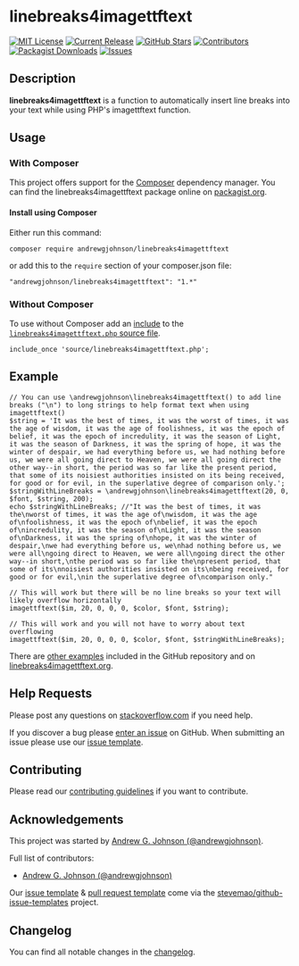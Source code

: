 # linebreaks4imagettftext

[![MIT License](https://img.shields.io/github/license/andrewgjohnson/linebreaks4imagettftext.png)](https://github.com/andrewgjohnson/linebreaks4imagettftext/blob/master/LICENSE)
[![Current Release](https://img.shields.io/github/release/andrewgjohnson/linebreaks4imagettftext.png)](https://github.com/andrewgjohnson/linebreaks4imagettftext/releases)
[![GitHub Stars](https://img.shields.io/github/stars/andrewgjohnson/linebreaks4imagettftext.png)](https://github.com/andrewgjohnson/linebreaks4imagettftext/stargazers)
[![Contributors](https://img.shields.io/github/contributors/andrewgjohnson/linebreaks4imagettftext.png)](https://github.com/andrewgjohnson/linebreaks4imagettftext/graphs/contributors)
[![Packagist Downloads](https://img.shields.io/packagist/dt/andrewgjohnson/linebreaks4imagettftext.png)](https://packagist.org/packages/andrewgjohnson/linebreaks4imagettftext/stats)
[![Issues](https://img.shields.io/github/issues/andrewgjohnson/linebreaks4imagettftext.png)](https://github.com/andrewgjohnson/linebreaks4imagettftext/issues)

## Description

**linebreaks4imagettftext** is a function to automatically insert line breaks into your text while using PHP's imagettftext function.

## Usage

### With Composer

This project offers support for the [Composer](https://getcomposer.org/) dependency manager.  You can find the linebreaks4imagettftext package online on [packagist.org](https://packagist.org/packages/andrewgjohnson/linebreaks4imagettftext).

#### Install using Composer

Either run this command:

    composer require andrewgjohnson/linebreaks4imagettftext

or add this to the `require` section of your composer.json file:

    "andrewgjohnson/linebreaks4imagettftext": "1.*"

### Without Composer

To use without Composer add an [include](http://php.net/manual/function.include.php) to the [`linebreaks4imagettftext.php` source file](https://raw.githubusercontent.com/andrewgjohnson/linebreaks4imagettftext/master/source/linebreaks4imagettftext.php).

    include_once 'source/linebreaks4imagettftext.php';

## Example

    // You can use \andrewgjohnson\linebreaks4imagettftext() to add line breaks ("\n") to long strings to help format text when using imagettftext()
    $string = 'It was the best of times, it was the worst of times, it was the age of wisdom, it was the age of foolishness, it was the epoch of belief, it was the epoch of incredulity, it was the season of Light, it was the season of Darkness, it was the spring of hope, it was the winter of despair, we had everything before us, we had nothing before us, we were all going direct to Heaven, we were all going direct the other way--in short, the period was so far like the present period, that some of its noisiest authorities insisted on its being received, for good or for evil, in the superlative degree of comparison only.';
    $stringWithLineBreaks = \andrewgjohnson\linebreaks4imagettftext(20, 0, $font, $string, 200);
    echo $stringWithLineBreaks; //"It was the best of times, it was the\nworst of times, it was the age of\nwisdom, it was the age of\nfoolishness, it was the epoch of\nbelief, it was the epoch of\nincredulity, it was the season of\nLight, it was the season of\nDarkness, it was the spring of\nhope, it was the winter of despair,\nwe had everything before us, we\nhad nothing before us, we were all\ngoing direct to Heaven, we were all\ngoing direct the other way--in short,\nthe period was so far like the\npresent period, that some of its\nnoisiest authorities insisted on its\nbeing received, for good or for evil,\nin the superlative degree of\ncomparison only."

    // This will work but there will be no line breaks so your text will likely overflow horizontally
    imagettftext($im, 20, 0, 0, 0, $color, $font, $string);

    // This will work and you will not have to worry about text overflowing
    imagettftext($im, 20, 0, 0, 0, $color, $font, $stringWithLineBreaks);

There are [other examples](https://github.com/andrewgjohnson/linebreaks4imagettftext/tree/master/examples) included in the GitHub repository and on [linebreaks4imagettftext.org](https://linebreaks4imagettftext.org/examples/).

## Help Requests

Please post any questions on [stackoverflow.com](https://stackoverflow.com/search?q=linebreaks4imagettftext) if you need help.

If you discover a bug please [enter an issue](https://github.com/andrewgjohnson/linebreaks4imagettftext/issues/new) on GitHub.  When submitting an issue please use our [issue template](https://github.com/andrewgjohnson/linebreaks4imagettftext/blob/master/ISSUE_TEMPLATE.md).

## Contributing

Please read our [contributing guidelines](https://github.com/andrewgjohnson/linebreaks4imagettftext/blob/master/CONTRIBUTING.md) if you want to contribute.

## Acknowledgements

This project was started by [Andrew G. Johnson (@andrewgjohnson)](https://github.com/andrewgjohnson).

Full list of contributors:
 * [Andrew G. Johnson (@andrewgjohnson)](https://github.com/andrewgjohnson)

Our [issue template](https://github.com/andrewgjohnson/linebreaks4imagettftext/blob/master/ISSUE_TEMPLATE.md) & [pull request template](https://github.com/andrewgjohnson/linebreaks4imagettftext/blob/master/PULL_REQUEST_TEMPLATE.md) come via the [stevemao/github-issue-templates](https://github.com/stevemao/github-issue-templates) project.

## Changelog

You can find all notable changes in the [changelog](https://github.com/andrewgjohnson/linebreaks4imagettftext/blob/master/CHANGELOG.md).

